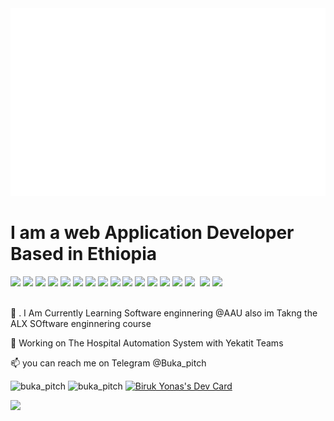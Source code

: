 
<img src="header.svg" width="800" height="300">
<div xmlns="http://www.w3.org/1999/xhtml">
	<p align="center">
<h1>					 I am a web Application Developer Based in Ethiopia </h1> 
	</p>
	<img src="https://img.shields.io/badge/c-%2300599C.svg?style=for-the-badge&logo=c&logoColor=white"/>
	<img src="https://img.shields.io/badge/python-3670A0?style=for-the-badge&logo=python&logoColor=ffdd54"/>
	<img src="https://img.shields.io/badge/react-%2320232a.svg?style=for-the-badge&logo=react&logoColor=%2361DAFB"/>
	<img src="https://img.shields.io/badge/react_native-%2320232a.svg?style=for-the-badge&logo=react&logoColor=%2361DAFB"/>
	<img src="https://img.shields.io/badge/Flutter-%2302569B.svg?style=for-the-badge&logo=Flutter&logoColor=white"/>
	<img src="https://img.shields.io/badge/node.js-6DA55F?style=for-the-badge&logo=node.js&logoColor=white)"/>
	<img src="https://img.shields.io/badge/css3-%231572B6.svg?style=for-the-badge&logo=css3&logoColor=white"/>
	<img src="https://img.shields.io/badge/Next-black?style=for-the-badge&logo=next.js&logoColor=white"/>
	<img src="https://img.shields.io/badge/tailwindcss-%2338B2AC.svg?style=for-the-badge&logo=tailwind-css&logoColor=white"/>
	<img src="https://img.shields.io/badge/SASS-hotpink.svg?style=for-the-badge&logo=SASS&logoColor=white"/>
	<img src="https://img.shields.io/badge/html5-%23E34F26.svg?style=for-the-badge&logo=html5&logoColor=white"/>
	<img src="https://img.shields.io/badge/javascript-%23323330.svg?style=for-the-badge&logo=javascript&logoColor=%23F7DF1E"/>
	<img src="https://img.shields.io/badge/-GraphQL-E10098?style=for-the-badge&logo=graphql&logoColor=white"/>
	<img src="https://img.shields.io/badge/dart-%230175C2.svg?style=for-the-badge&logo=dart&logoColor=white"/>
	<img src="https://img.shields.io/badge/unity-%23000000.svg?style=for-the-badge&logo=unity&logoColor=white"/>
	<img sr="https://img.shields.io/badge/GoogleCloud-%234285F4.svg?style=for-the-badge&logo=google-cloud&logoColor=white"/>
	<img src="https://img.shields.io/badge/firebase-%23039BE5.svg?style=for-the-badge&logo=firebase"/>
	<img src="https://img.shields.io/badge/AWS-%23FF9900.svg?style=for-the-badge&logo=amazon-aws&logoColor=white"/>



<br/>
<br/>

<p>🌱	.  I Am Currently Learning Software enginnering @AAU also im Takng the ALX SOftware enginnering course</p>
<p>🔭		Working on The Hospital Automation System with Yekatit Teams </p>
<p>📫		you can reach me on Telegram @Buka_pitch </p>


<img src="https://github-readme-stats.vercel.app/api?username=buka-pitch&theme=radical" alt="buka_pitch"/>

<img src="https://github-readme-streak-stats.herokuapp.com/?user=buka-pitch&theme=gruvbox" alt="buka_pitch" />
<a href="https://app.daily.dev/Buka"><img src="https://api.daily.dev/devcards/802ba6afc9c9407da481b1cb4ba8032a.png?r=zx5" width="400" alt="Biruk Yonas's Dev Card"/></a>

![](https://komarev.com/ghpvc/?username=buka-pitch)

